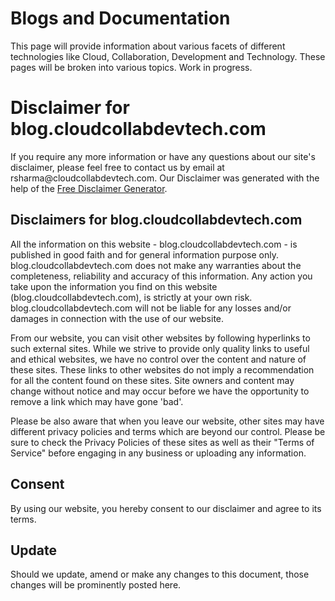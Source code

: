 # Blogs and Documentation

This page will provide information about various facets of different technologies like Cloud, Collaboration, Development and Technology. These pages will be broken into various topics. Work in progress.

<h1>Disclaimer for blog.cloudcollabdevtech.com</h1>

<p>If you require any more information or have any questions about our site's disclaimer, please feel free to contact us by email at rsharma@cloudcollabdevtech.com. Our Disclaimer was generated with the help of the <a href="https://www.disclaimergenerator.net/">Free Disclaimer Generator</a>.</p>

<h2>Disclaimers for blog.cloudcollabdevtech.com</h2>

<p>All the information on this website - blog.cloudcollabdevtech.com - is published in good faith and for general information purpose only. blog.cloudcollabdevtech.com does not make any warranties about the completeness, reliability and accuracy of this information. Any action you take upon the information you find on this website (blog.cloudcollabdevtech.com), is strictly at your own risk. blog.cloudcollabdevtech.com will not be liable for any losses and/or damages in connection with the use of our website.</p>

<p>From our website, you can visit other websites by following hyperlinks to such external sites. While we strive to provide only quality links to useful and ethical websites, we have no control over the content and nature of these sites. These links to other websites do not imply a recommendation for all the content found on these sites. Site owners and content may change without notice and may occur before we have the opportunity to remove a link which may have gone 'bad'.</p>

<p>Please be also aware that when you leave our website, other sites may have different privacy policies and terms which are beyond our control. Please be sure to check the Privacy Policies of these sites as well as their "Terms of Service" before engaging in any business or uploading any information.</p>

<h2>Consent</h2>

<p>By using our website, you hereby consent to our disclaimer and agree to its terms.</p>

<h2>Update</h2>

<p>Should we update, amend or make any changes to this document, those changes will be prominently posted here.</p>
